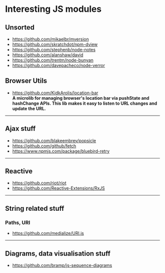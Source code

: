 # Interesting JS modules
## Unsorted
+ https://github.com/mikaelbr/mversion
+ https://github.com/skratchdot/npm-dview
+ https://github.com/stephenb/node-notes
+ https://github.com/alanshaw/david
+ https://github.com/trentm/node-bunyan
+ https://github.com/davepacheco/node-verror

## Browser Utils
+ https://github.com/KidkArolis/location-bar <br>
  **A microlib for managing browser's location bar via pushState and hashChange APIs. This lib makes it easy to listen to URL changes and update the URL.**

---

## Ajax stuff
+ https://github.com/blakeembrey/popsicle
+ https://github.com/github/fetch
+ https://www.npmjs.com/package/bluebird-retry

---

## Reactive
+ https://github.com/riot/riot
+ https://github.com/Reactive-Extensions/RxJS

---

## String related stuff

### Paths, URI

+ https://github.com/medialize/URI.js 

---

## Diagrams, data visualisation stuff

+ https://github.com/bramp/js-sequence-diagrams
